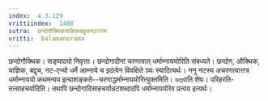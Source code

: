```yaml
---
index:  4.3.129
vrittiindex:  1488
sutra:  छन्दोगौक्थिकयाज्ञिकबह्वृचनटाञ्ञ्यः
vritti:  balamanorama 
---
```


छन्दोगौक्थिक। सङ्घादयो निवृत्ताः। छन्दोगादीनां चरणत्वात् धर्माम्नाययोरिति संबध्यते। छन्दोग, औक्थिक, याज्ञिक, बद्वृच, नट-एभ्यो धर्मे आम्नाये च इदंत्वेन विवक्षिते ञ्यः स्यादित्यर्थः। ननु नटस्य अचरणत्वात्तत्र धर्माम्नाययो कथमन्वय इत्याशङ्कते--चरणाद्धर्माम्नाययोरित्युक्तमिति। `यद्यपी`ति शेषः। परिहरति-तत्साहचर्यादिति। तथापि छन्दोगादिसाहचर्यान्नटशब्दादपि धर्माम्नाययोरेव प्रत्यय इत्यर्थः। 

